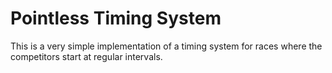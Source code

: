# Pointless Timing System

This is a very simple implementation of a timing system for races where the competitors start at regular intervals.

